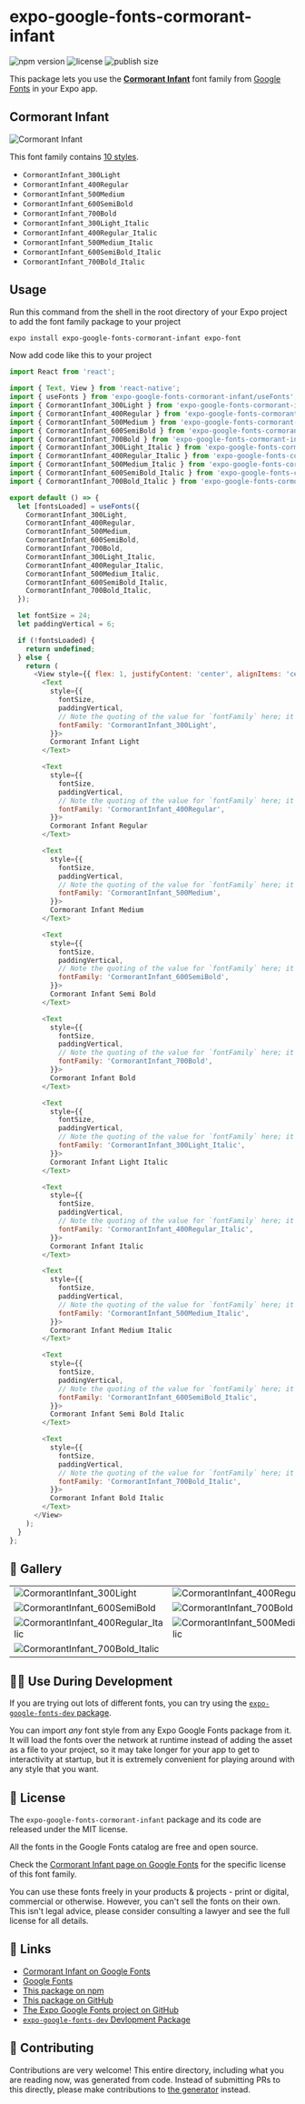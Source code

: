 # expo-google-fonts-cormorant-infant

![npm version](https://flat.badgen.net/npm/v/expo-google-fonts-cormorant-infant)
![license](https://flat.badgen.net/github/license/expo/google-fonts)
![publish size](https://flat.badgen.net/packagephobia/install/expo-google-fonts-cormorant-infant)

This package lets you use the [**Cormorant Infant**](https://fonts.google.com/specimen/Cormorant+Infant) font family from [Google Fonts](https://fonts.google.com/) in your Expo app.

## Cormorant Infant

![Cormorant Infant](./font-family.png)

This font family contains [10 styles](#-gallery).

- `CormorantInfant_300Light`
- `CormorantInfant_400Regular`
- `CormorantInfant_500Medium`
- `CormorantInfant_600SemiBold`
- `CormorantInfant_700Bold`
- `CormorantInfant_300Light_Italic`
- `CormorantInfant_400Regular_Italic`
- `CormorantInfant_500Medium_Italic`
- `CormorantInfant_600SemiBold_Italic`
- `CormorantInfant_700Bold_Italic`

## Usage

Run this command from the shell in the root directory of your Expo project to add the font family package to your project
```sh
expo install expo-google-fonts-cormorant-infant expo-font
```

Now add code like this to your project
```js
import React from 'react';

import { Text, View } from 'react-native';
import { useFonts } from 'expo-google-fonts-cormorant-infant/useFonts';
import { CormorantInfant_300Light } from 'expo-google-fonts-cormorant-infant/300Light';
import { CormorantInfant_400Regular } from 'expo-google-fonts-cormorant-infant/400Regular';
import { CormorantInfant_500Medium } from 'expo-google-fonts-cormorant-infant/500Medium';
import { CormorantInfant_600SemiBold } from 'expo-google-fonts-cormorant-infant/600SemiBold';
import { CormorantInfant_700Bold } from 'expo-google-fonts-cormorant-infant/700Bold';
import { CormorantInfant_300Light_Italic } from 'expo-google-fonts-cormorant-infant/300Light_Italic';
import { CormorantInfant_400Regular_Italic } from 'expo-google-fonts-cormorant-infant/400Regular_Italic';
import { CormorantInfant_500Medium_Italic } from 'expo-google-fonts-cormorant-infant/500Medium_Italic';
import { CormorantInfant_600SemiBold_Italic } from 'expo-google-fonts-cormorant-infant/600SemiBold_Italic';
import { CormorantInfant_700Bold_Italic } from 'expo-google-fonts-cormorant-infant/700Bold_Italic';

export default () => {
  let [fontsLoaded] = useFonts({
    CormorantInfant_300Light,
    CormorantInfant_400Regular,
    CormorantInfant_500Medium,
    CormorantInfant_600SemiBold,
    CormorantInfant_700Bold,
    CormorantInfant_300Light_Italic,
    CormorantInfant_400Regular_Italic,
    CormorantInfant_500Medium_Italic,
    CormorantInfant_600SemiBold_Italic,
    CormorantInfant_700Bold_Italic,
  });

  let fontSize = 24;
  let paddingVertical = 6;

  if (!fontsLoaded) {
    return undefined;
  } else {
    return (
      <View style={{ flex: 1, justifyContent: 'center', alignItems: 'center' }}>
        <Text
          style={{
            fontSize,
            paddingVertical,
            // Note the quoting of the value for `fontFamily` here; it expects a string!
            fontFamily: 'CormorantInfant_300Light',
          }}>
          Cormorant Infant Light
        </Text>

        <Text
          style={{
            fontSize,
            paddingVertical,
            // Note the quoting of the value for `fontFamily` here; it expects a string!
            fontFamily: 'CormorantInfant_400Regular',
          }}>
          Cormorant Infant Regular
        </Text>

        <Text
          style={{
            fontSize,
            paddingVertical,
            // Note the quoting of the value for `fontFamily` here; it expects a string!
            fontFamily: 'CormorantInfant_500Medium',
          }}>
          Cormorant Infant Medium
        </Text>

        <Text
          style={{
            fontSize,
            paddingVertical,
            // Note the quoting of the value for `fontFamily` here; it expects a string!
            fontFamily: 'CormorantInfant_600SemiBold',
          }}>
          Cormorant Infant Semi Bold
        </Text>

        <Text
          style={{
            fontSize,
            paddingVertical,
            // Note the quoting of the value for `fontFamily` here; it expects a string!
            fontFamily: 'CormorantInfant_700Bold',
          }}>
          Cormorant Infant Bold
        </Text>

        <Text
          style={{
            fontSize,
            paddingVertical,
            // Note the quoting of the value for `fontFamily` here; it expects a string!
            fontFamily: 'CormorantInfant_300Light_Italic',
          }}>
          Cormorant Infant Light Italic
        </Text>

        <Text
          style={{
            fontSize,
            paddingVertical,
            // Note the quoting of the value for `fontFamily` here; it expects a string!
            fontFamily: 'CormorantInfant_400Regular_Italic',
          }}>
          Cormorant Infant Italic
        </Text>

        <Text
          style={{
            fontSize,
            paddingVertical,
            // Note the quoting of the value for `fontFamily` here; it expects a string!
            fontFamily: 'CormorantInfant_500Medium_Italic',
          }}>
          Cormorant Infant Medium Italic
        </Text>

        <Text
          style={{
            fontSize,
            paddingVertical,
            // Note the quoting of the value for `fontFamily` here; it expects a string!
            fontFamily: 'CormorantInfant_600SemiBold_Italic',
          }}>
          Cormorant Infant Semi Bold Italic
        </Text>

        <Text
          style={{
            fontSize,
            paddingVertical,
            // Note the quoting of the value for `fontFamily` here; it expects a string!
            fontFamily: 'CormorantInfant_700Bold_Italic',
          }}>
          Cormorant Infant Bold Italic
        </Text>
      </View>
    );
  }
};

```

## 🔡 Gallery


||||
|-|-|-|
|![CormorantInfant_300Light](.//300Light/CormorantInfant_300Light.ttf.png)|![CormorantInfant_400Regular](.//400Regular/CormorantInfant_400Regular.ttf.png)|![CormorantInfant_500Medium](.//500Medium/CormorantInfant_500Medium.ttf.png)||
|![CormorantInfant_600SemiBold](.//600SemiBold/CormorantInfant_600SemiBold.ttf.png)|![CormorantInfant_700Bold](.//700Bold/CormorantInfant_700Bold.ttf.png)|![CormorantInfant_300Light_Italic](.//300Light_Italic/CormorantInfant_300Light_Italic.ttf.png)||
|![CormorantInfant_400Regular_Italic](.//400Regular_Italic/CormorantInfant_400Regular_Italic.ttf.png)|![CormorantInfant_500Medium_Italic](.//500Medium_Italic/CormorantInfant_500Medium_Italic.ttf.png)|![CormorantInfant_600SemiBold_Italic](.//600SemiBold_Italic/CormorantInfant_600SemiBold_Italic.ttf.png)||
|![CormorantInfant_700Bold_Italic](.//700Bold_Italic/CormorantInfant_700Bold_Italic.ttf.png)||||


## 👩‍💻 Use During Development

If you are trying out lots of different fonts, you can try using the [`expo-google-fonts-dev` package](https://github.com/freeboub/google-fonts/tree/master/font-packages/dev#readme).

You can import *any* font style from any Expo Google Fonts package from it. It will load the fonts
over the network at runtime instead of adding the asset as a file to your project, so it may take longer
for your app to get to interactivity at startup, but it is extremely convenient
for playing around with any style that you want.

## 📖 License

The `expo-google-fonts-cormorant-infant` package and its code are released under the MIT license.

All the fonts in the Google Fonts catalog are free and open source.

Check the [Cormorant Infant page on Google Fonts](https://fonts.google.com/specimen/Cormorant+Infant) for the specific license of this font family.

You can use these fonts freely in your products & projects - print or digital, commercial or otherwise. However, you can't sell the fonts on their own. This isn't legal advice, please consider consulting a lawyer and see the full license for all details.

## 🔗 Links

- [Cormorant Infant on Google Fonts](https://fonts.google.com/specimen/Cormorant+Infant)
- [Google Fonts](https://fonts.google.com/)
- [This package on npm](https://www.npmjs.com/package/expo-google-fonts-cormorant-infant)
- [This package on GitHub](https://github.com/freeboub/google-fonts/tree/master/font-packages/cormorant-infant)
- [The Expo Google Fonts project on GitHub](https://github.com/freeboub/google-fonts)
- [`expo-google-fonts-dev` Devlopment Package](https://github.com/freeboub/google-fonts/tree/master/font-packages/dev)

## 🤝 Contributing

Contributions are very welcome! This entire directory, including what you are reading now, was generated from code. Instead of submitting PRs to this directly, please make contributions to [the generator](https://github.com/freeboub/google-fonts/tree/master/packages/generator) instead.
